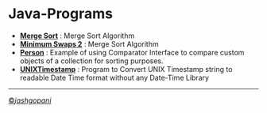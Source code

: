 # Java-Programs

 + [**Merge Sort**](https://github.com/jashgopani/Java-Programs/blob/master/MergeSort.java) : Merge Sort Algorithm 
 + [**Minimum Swaps 2**](https://github.com/jashgopani/Java-Programs/blob/master/MinimumSwaps2.java) : Merge Sort Algorithm 
 + [**Person**](https://github.com/jashgopani/Java-Programs/blob/master/Person.java) : Example of using Comparator Interface to compare custom objects of a collection for sorting purposes.
 + [**UNIXTimestamp**](https://github.com/jashgopani/Java-Programs/blob/master/UNIXTimestamp.java) : Program to Convert UNIX Timestamp string to readable Date Time format without any Date-Time Library 
 
 __________________________________________________________________________________________________________________________________
 [&copy;*jashgopani*](https://github.com/jashgopani/)
 
